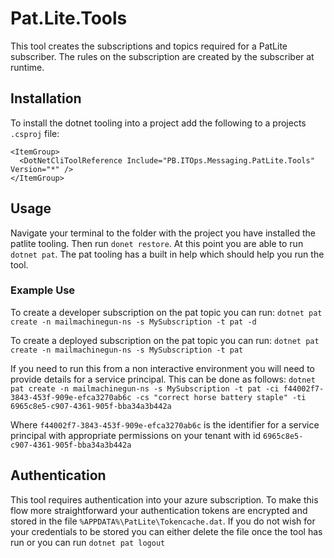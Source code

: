 # Pat.Lite.Tools

This tool creates the subscriptions and topics required for a PatLite subscriber. The rules on the subscription are created by the subscriber at runtime.

## Installation

To install the dotnet tooling into a project add the following to a projects `.csproj` file:

```
<ItemGroup>
  <DotNetCliToolReference Include="PB.ITOps.Messaging.PatLite.Tools" Version="*" />
</ItemGroup>
```

## Usage

Navigate your terminal to the folder with the project you have installed the patlite tooling. Then run `donet restore`. At this point you are able to run `dotnet pat`. The pat tooling has a built in help which should help you run the tool.

### Example Use
To create a developer subscription on the pat topic you can run:
`dotnet pat create -n mailmachinegun-ns -s MySubscription -t pat -d`

To create a deployed  subscription on the pat topic you can run: 
`dotnet pat create -n mailmachinegun-ns -s MySubscription -t pat`

If you need to run this from a non interactive environment you will need to provide details for a service principal. This can be done as follows:
`dotnet pat create -n mailmachinegun-ns -s MySubscription -t pat -ci f44002f7-3843-453f-909e-efca3270ab6c -cs "correct horse battery staple" -ti 6965c8e5-c907-4361-905f-bba34a3b442a`

Where `f44002f7-3843-453f-909e-efca3270ab6c` is the identifier for a service principal with appropriate permissions on your tenant with id `6965c8e5-c907-4361-905f-bba34a3b442a`

## Authentication
This tool requires authentication into your azure subscription. To make this flow more straightforward your authentication tokens are encrypted and stored in the file `%APPDATA%\PatLite\Tokencache.dat`. If you do not wish for your credentials to be stored you can either delete the file once the tool has run or you can run `dotnet pat logout`